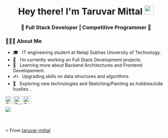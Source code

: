 <h1 align="center">Hey there! I'm Taruvar Mittal <img src="https://github.com/piyushP7pravin/piyushP7pravin/blob/master/Hi.gif" width="29px"> </h1>
<h3 align="center">🚀 Full Stack Developer | Competitive Programmer  🚀</h3>
<div>
<div align="left"> 
  <h3> 👨🏻‍💻 About Me </h3>

  - 🎓 &nbsp; IT engineering student at Netaji Subhas University of Technology.
  - 💼 &nbsp; I’m currently working on Full Stack Development projects.
  - 🌱 &nbsp; Learning more about Backend Architectures and Frontend Developement.
  - ✍️ &nbsp; Upgrading skills on data structures and algorithms
  - 🤔 &nbsp; Exploring new technologies and Sketching/Painting as hobbies/side hustles. .
    
</div> 

 <a href="https://www.linkedin.com/in/taruvar-mittal-1985241a9/">
   <img align="left" alt="Taruvar Mittal | Linkedin" width="24px" src="https://github.com/piyushP7pravin/piyushP7pravin/blob/master/Linkedin.svg" />
  </a>
  <a href="mailto:mittaltaruvar@gmail.com">
    <img align="left" alt=Taruvar Mittal | Gmail" width="26px" src="https://github.com/piyushP7pravin/piyushP7pravin/blob/master/Gmail.svg" />
  </a>                                                                                                                                    
  <a href="https://www.instagram.com/moodybluebrush/">
    <img align="left" alt="Taruvar Mittal | Instagram" width="24px" src="https://github.com/piyushP7pravin/piyushP7pravin/blob/master/Instagram.svg" />
  </a>
<br>
<br>
 <a href="https://github.com/taruvar-mittal/github-readme-stats">
  <img align="center" src="https://github-readme-stats.vercel.app/api/top-langs/?username=sebaf96&layout=compact" />
</a>
</div>
<br>
<br>

⭐️ From [taruvar-mittal](https://github.com/taruvar-mittal)
